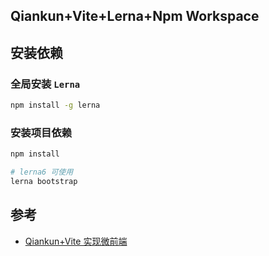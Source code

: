 ## Qiankun+Vite+Lerna+Npm Workspace

## 安装依赖

### 全局安装 `Lerna`

```bash
npm install -g lerna
```

### 安装项目依赖

```bash
npm install

# lerna6 可使用
lerna bootstrap
```

## 参考

- [Qiankun+Vite 实现微前端](https://zxiaosi.com/archives/e1569209.html)

